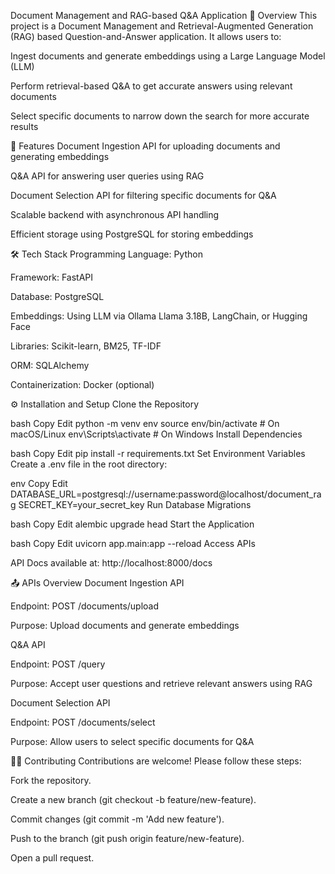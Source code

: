 Document Management and RAG-based Q&A Application 📝 Overview This project is a Document Management and Retrieval-Augmented Generation (RAG) based Question-and-Answer application. It allows users to:

Ingest documents and generate embeddings using a Large Language Model (LLM)

Perform retrieval-based Q&A to get accurate answers using relevant documents

Select specific documents to narrow down the search for more accurate results

🚀 Features Document Ingestion API for uploading documents and generating embeddings

Q&A API for answering user queries using RAG

Document Selection API for filtering specific documents for Q&A

Scalable backend with asynchronous API handling

Efficient storage using PostgreSQL for storing embeddings

🛠️ Tech Stack Programming Language: Python

Framework: FastAPI

Database: PostgreSQL

Embeddings: Using LLM via Ollama Llama 3.18B, LangChain, or Hugging Face

Libraries: Scikit-learn, BM25, TF-IDF

ORM: SQLAlchemy

Containerization: Docker (optional)

⚙️ Installation and Setup Clone the Repository

bash Copy Edit python -m venv env source env/bin/activate # On macOS/Linux env\Scripts\activate # On Windows Install Dependencies

bash Copy Edit pip install -r requirements.txt Set Environment Variables Create a .env file in the root directory:

env Copy Edit DATABASE_URL=postgresql://username:password@localhost/document_rag SECRET_KEY=your_secret_key Run Database Migrations

bash Copy Edit alembic upgrade head Start the Application

bash Copy Edit uvicorn app.main:app --reload Access APIs

API Docs available at: http://localhost:8000/docs

📤 APIs Overview Document Ingestion API

Endpoint: POST /documents/upload

Purpose: Upload documents and generate embeddings

Q&A API

Endpoint: POST /query

Purpose: Accept user questions and retrieve relevant answers using RAG

Document Selection API

Endpoint: POST /documents/select

Purpose: Allow users to select specific documents for Q&A

🧑‍💻 Contributing Contributions are welcome! Please follow these steps:

Fork the repository.

Create a new branch (git checkout -b feature/new-feature).

Commit changes (git commit -m 'Add new feature').

Push to the branch (git push origin feature/new-feature).

Open a pull request.

